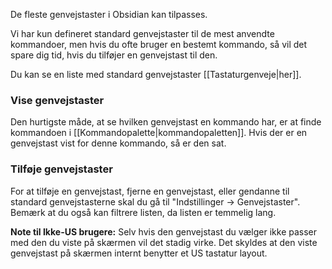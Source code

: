 De fleste genvejstaster i Obsidian kan tilpasses.

Vi har kun defineret standard genvejstaster til de mest anvendte kommandoer, men hvis du ofte bruger en bestemt kommando, så vil det spare dig tid, hvis du tilføjer en genvejstast til den.

Du kan se en liste med standard genvejstaster [[Tastaturgenveje|her]].

### Vise genvejstaster

Den hurtigste måde, at se hvilken genvejstast en kommando har, er at finde kommandoen i [[Kommandopalette|kommandopaletten]]. Hvis der er en genvejstast vist for denne kommando, så er den sat.

### Tilføje genvejstaster

For at tilføje en genvejstast, fjerne en genvejstast, eller gendanne til standard genvejstasterne skal du gå til "Indstillinger → Genvejstaster". Bemærk at du også kan filtrere listen, da listen er temmelig lang.

**Note til Ikke-US brugere:** Selv hvis den genvejstast du vælger ikke passer med den du viste på skærmen vil det stadig virke. Det skyldes at den viste genvejstast på skærmen internt benytter et US tastatur layout.
